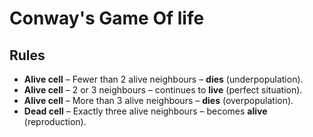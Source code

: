 # Conway's Game Of life

## Rules

- **Alive cell** – Fewer than 2 alive neighbours – **dies** (underpopulation).
- **Alive cell** – 2 or 3 neighbours – continues to **live** (perfect situation).
- **Alive cell** – More than 3 alive neighbours – **dies** (overpopulation).
- **Dead cell** – Exactly three alive neighbours – becomes **alive** (reproduction).
